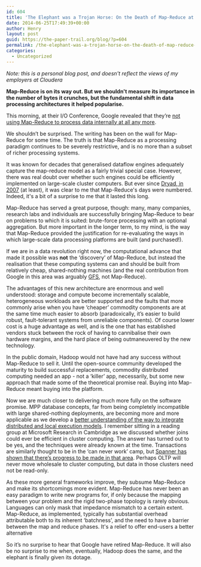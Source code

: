 ```yaml
---
id: 604
title: 'The Elephant was a Trojan Horse: On the Death of Map-Reduce at Google'
date: 2014-06-25T17:49:39+00:00
author: Henry
layout: post
guid: https://the-paper-trail.org/blog/?p=604
permalink: /the-elephant-was-a-trojan-horse-on-the-death-of-map-reduce-at-google/
categories:
  - Uncategorized
---
```

*Note: this is a personal blog post, and doesn't reflect the views of my employers at Cloudera*

**Map-Reduce is on its way out. But we shouldn't measure its importance in the number of bytes it crunches, but the fundamental shift in data processing architectures it helped popularise.**

This morning, at their I/O Conference, Google revealed that they’re [not using Map-Reduce to process data internally at all any more](http://www.datacenterknowledge.com/archives/2014/06/25/google-dumps-mapreduce-favor-new-hyper-scale-analytics-system/).

We shouldn’t be surprised. The writing has been on the wall for Map-Reduce for some time. The truth is that Map-Reduce as a processing paradigm continues to be severely restrictive, and is no more than a subset of richer processing systems.

<!--more-->

It was known for decades that generalised dataflow engines adequately capture the map-reduce model as a fairly trivial special case. However, there was real doubt over whether such engines could be efficiently implemented on large-scale cluster computers. But ever since [Dryad, in 2007](http://research.microsoft.com/en-us/projects/dryad/) (at least), it was clear to me that Map-Reduce's days were numbered. Indeed, it's a bit of a surprise to me that it lasted this long.

Map-Reduce has served a great purpose, though: many, many companies, research labs and individuals are successfully bringing Map-Reduce to bear on problems to which it is suited: brute-force processing with an optional aggregation. But more important in the longer term, to my mind, is the way that Map-Reduce provided the justification for re-evaluating the ways in which large-scale data processing platforms are built (and purchased!).

If we are in a data revolution right now, the computational advance that made it possible was **not** the ‘discovery’ of Map-Reduce, but instead the realisation that these computing systems can and should be built from relatively cheap, shared-nothing machines (and the real contribution from Google in this area was arguably [GFS](http://static.googleusercontent.com/media/research.google.com/en/us/archive/gfs-sosp2003.pdf), not Map-Reduce).

The advantages of this new architecture are enormous and well understood: storage and compute become incrementally scalable, heterogeneous workloads are better supported and the faults that more commonly arise when you have ‘cheaper’ commodity components are at the same time much easier to absorb (paradoxically, it’s easier to build robust, fault-tolerant systems from unreliable components). Of course lower cost is a huge advantage as well, and is the one that has established vendors stuck between the rock of having to cannibalise their own hardware margins, and the hard place of being outmaneuvered by the new technology.

In the public domain, Hadoop would not have had any success without Map-Reduce to sell it. Until the open-source community developed the maturity to build successful replacements, commodity distributed computing needed an app - not a ‘killer’ app, necessarily, but some new approach that made some of the theoretical promise real. Buying into Map-Reduce meant buying into the platform.

Now we are much closer to delivering much more fully on the software promise. MPP database concepts, far from being completely incompatible with large shared-nothing deployments, are becoming more and more applicable as we develop a [better understanding of the way to integrate distributed and local execution models](http://research.microsoft.com/en-us/um/people/jrzhou/pub/scope-vldbj.pdf). I remember sitting in a reading group at Microsoft Research in Cambridge as we discussed whether joins could ever be efficient in cluster computing. The answer has turned out to be yes, and the techniques were already known at the time. Transactions are similarly thought to be in the ‘can never work’ camp, but [Spanner has shown that there’s progress to be made in that area](http://research.google.com/archive/spanner.html). Perhaps OLTP will never move wholesale to cluster computing, but data in those clusters need not be read-only.

As these more general frameworks improve, they subsume Map-Reduce and make its shortcomings more evident. Map-Reduce has never been an easy paradigm to write new programs for, if only because the mapping between your problem and the rigid two-phase topology is rarely obvious. Languages can only mask that impedance mismatch to a certain extent. Map-Reduce, as implemented, typically has substantial overhead attributable both to its inherent ‘batchness’, and the need to have a barrier between the map and reduce phases. It's a relief to offer end-users a better alternative

So it’s no surprise to hear that Google have retired Map-Reduce. It will also be no surprise to me when, eventually, Hadoop does the same, and the elephant is finally given its dotage.
